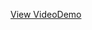 [View VideoDemo](https://drive.google.com/file/d/10BZrrq4d4VQNCISMLGz_oWLs9lfH5JEf/view?usp=sharing)
